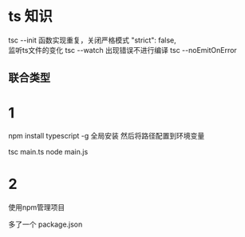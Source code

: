# ts 知识
tsc --init
函数实现重复，关闭严格模式
 "strict": false,  
监听ts文件的变化
tsc --watch
出现错误不进行编译
tsc --noEmitOnError


## 联合类型



# 1
npm install typescript -g
全局安装
然后将路径配置到环境变量

tsc main.ts
node main.js
# 2
使用npm管理项目

多了一个 package.json
